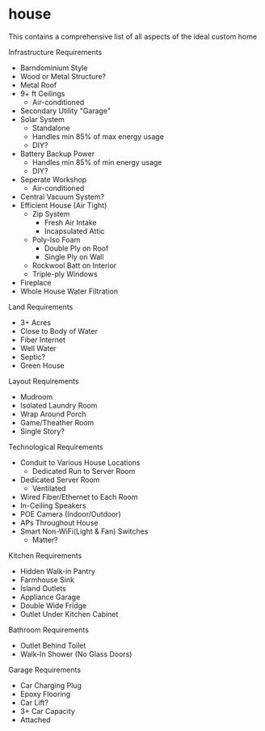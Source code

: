 # house
This contains a comprehensive list of all aspects of the ideal custom home

Infrastructure Requirements
  * Barndominium Style
  * Wood or Metal Structure?
  * Metal Roof
  * 9+ ft Ceilings
    - Air-conditioned
  * Secondary Utility "Garage"
  * Solar System
    - Standalone
    - Handles min 85% of max energy usage
    - DIY?
  * Battery Backup Power
    - Handles min 85% of min energy usage
    - DIY?
  * Seperate Workshop
    - Air-conditioned
  * Central Vacuum System?
  * Efficient House (Air Tight)
    - Zip System
      - Fresh Air Intake
      - Incapsulated Attic
    - Poly-Iso Foam
      - Double Ply on Roof
      - Single Ply on Wall
    - Rockwool Batt on Interior
    - Triple-ply Windows
  * Fireplace
  * Whole House Water Filtration

Land Requirements
  * 3+ Acres
  * Close to Body of Water
  * Fiber Internet
  * Well Water
  * Septic?
  * Green House

Layout Requirements
  * Mudroom
  * Isolated Laundry Room
  * Wrap Around Porch
  * Game/Theather Room
  * Single Story?
 
Technological Requirements
  * Conduit to Various House Locations
    - Dedicated Run to Server Room
  * Dedicated Server Room
    - Ventilated
  * Wired Fiber/Ethernet to Each Room
  * In-Ceiling Speakers
  * POE Camera (Indoor/Outdoor)
  * APs Throughout House
  * Smart Non-WiFi(Light & Fan) Switches
    - Matter?

Kitchen Requirements
  * Hidden Walk-in Pantry
  * Farmhouse Sink
  * Island Outlets
  * Appliance Garage
  * Double Wide Fridge
  * Outlet Under Kitchen Cabinet

Bathroom Requirements
  * Outlet Behind Toilet
  * Walk-In Shower (No Glass Doors)

Garage Requirements
  * Car Charging Plug
  * Epoxy Flooring
  * Car Lift?
  * 3+ Car Capacity
  * Attached